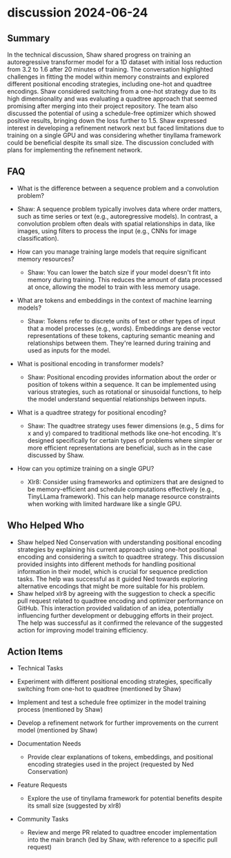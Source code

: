 # discussion 2024-06-24

## Summary

In the technical discussion, Shaw shared progress on training an autoregressive transformer model for a 1D dataset with initial loss reduction from 3.2 to 1.6 after 20 minutes of training. The conversation highlighted challenges in fitting the model within memory constraints and explored different positional encoding strategies, including one-hot and quadtree encodings. Shaw considered switching from a one-hot strategy due to its high dimensionality and was evaluating a quadtree approach that seemed promising after merging into their project repository. The team also discussed the potential of using a schedule-free optimizer which showed positive results, bringing down the loss further to 1.5. Shaw expressed interest in developing a refinement network next but faced limitations due to training on a single GPU and was considering whether tinyllama framework could be beneficial despite its small size. The discussion concluded with plans for implementing the refinement network.

## FAQ

- What is the difference between a sequence problem and a convolution problem?
- Shaw: A sequence problem typically involves data where order matters, such as time series or text (e.g., autoregressive models). In contrast, a convolution problem often deals with spatial relationships in data, like images, using filters to process the input (e.g., CNNs for image classification).

- How can you manage training large models that require significant memory resources?

    - Shaw: You can lower the batch size if your model doesn't fit into memory during training. This reduces the amount of data processed at once, allowing the model to train with less memory usage.

- What are tokens and embeddings in the context of machine learning models?

    - Shaw: Tokens refer to discrete units of text or other types of input that a model processes (e.g., words). Embeddings are dense vector representations of these tokens, capturing semantic meaning and relationships between them. They're learned during training and used as inputs for the model.

- What is positional encoding in transformer models?

    - Shaw: Positional encoding provides information about the order or position of tokens within a sequence. It can be implemented using various strategies, such as rotational or sinusoidal functions, to help the model understand sequential relationships between inputs.

- What is a quadtree strategy for positional encoding?

    - Shaw: The quadtree strategy uses fewer dimensions (e.g., 5 dims for x and y) compared to traditional methods like one-hot encoding. It's designed specifically for certain types of problems where simpler or more efficient representations are beneficial, such as in the case discussed by Shaw.

- How can you optimize training on a single GPU?
    - Xlr8: Consider using frameworks and optimizers that are designed to be memory-efficient and schedule computations effectively (e.g., TinyLLama framework). This can help manage resource constraints when working with limited hardware like a single GPU.

## Who Helped Who

- Shaw helped Ned Conservation with understanding positional encoding strategies by explaining his current approach using one-hot positional encoding and considering a switch to quadtree strategy. This discussion provided insights into different methods for handling positional information in their model, which is crucial for sequence prediction tasks. The help was successful as it guided Ned towards exploring alternative encodings that might be more suitable for his problem.
- Shaw helped xlr8 by agreeing with the suggestion to check a specific pull request related to quadtree encoding and optimizer performance on GitHub. This interaction provided validation of an idea, potentially influencing further development or debugging efforts in their project. The help was successful as it confirmed the relevance of the suggested action for improving model training efficiency.

## Action Items

- Technical Tasks
- Experiment with different positional encoding strategies, specifically switching from one-hot to quadtree (mentioned by Shaw)
- Implement and test a schedule free optimizer in the model training process (mentioned by Shaw)
- Develop a refinement network for further improvements on the current model (mentioned by Shaw)

- Documentation Needs

    - Provide clear explanations of tokens, embeddings, and positional encoding strategies used in the project (requested by Ned Conservation)

- Feature Requests

    - Explore the use of tinyllama framework for potential benefits despite its small size (suggested by xlr8)

- Community Tasks
    - Review and merge PR related to quadtree encoder implementation into the main branch (led by Shaw, with reference to a specific pull request)
